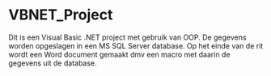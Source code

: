 # VBNET_Project
Dit is een Visual Basic .NET project met gebruik van OOP.
De gegevens worden opgeslagen in een MS SQL Server database.
Op het einde van de rit wordt een Word document gemaakt dmv een macro met daarin de gegevens uit de database.
